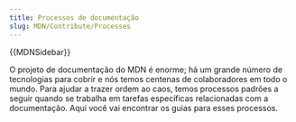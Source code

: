 ```yaml
---
title: Processos de documentação
slug: MDN/Contribute/Processes
---
```


{{MDNSidebar}}

O projeto de documentação do MDN é enorme; há um grande número de tecnologias para cobrir e nós temos centenas de colaboradores em todo o mundo. Para ajudar a trazer ordem ao caos, temos processos padrões a seguir quando se trabalha em tarefas específicas relacionadas com a documentação. Aqui você vai encontrar os guias para esses processos.
